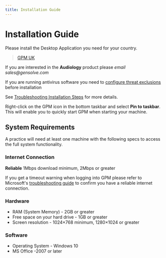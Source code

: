 ```yaml
---
title: Installation Guide
---
```


# Installation Guide

Please install the Desktop Application you need for your country.

> [GPM UK](http://software.gensolve.com/gpmuk/install.htm)

If you are interested in the **Audiology** product please _email sales@gensolve.com_

If you are running antivirus software you need to [configure threat exclusions](./antivirus/) before installation

See [Troubleshooting Installation Steps](http://docs.gensolve.com/help/gpm_uk/desktop/Processes/Installation___Troubleshooting/Installation.htm) for more details.

Right-click on the GPM icon in the bottom taskbar and select **Pin to taskbar**. This will enable you to quickly start GPM when starting your machine.

## System Requirements

A practice will need at least one machine with the following specs to access the full system functionality.

### Internet Connection

**Reliable** 1Mbps download minimum, 2Mbps or greater

If you get a timeout warning when logging into GPM please refer to Microsoft's [troubleshooting guide](https://support.microsoft.com/en-us/help/936211/how-to-troubleshoot-network-connectivity-problems-in-internet-explorer) to confirm you have a reliable internet connection.

### Hardware

- RAM (System Memory) - 2GB or greater
- Free space on your hard drive - 1GB or greater
- Screen resolution - 1024×768 minimum, 1280×1024 or greater

### Software

- Operating System - Windows 10
- MS Office -2007 or later
